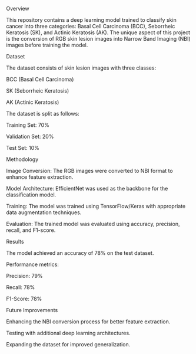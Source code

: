 Overview

This repository contains a deep learning model trained to classify skin cancer into three categories: Basal Cell Carcinoma (BCC), Seborrheic Keratosis (SK), and Actinic Keratosis (AK). The unique aspect of this project is the conversion of RGB skin lesion images into Narrow Band Imaging (NBI) images before training the model.

Dataset

The dataset consists of skin lesion images with three classes:

BCC (Basal Cell Carcinoma)

SK (Seborrheic Keratosis)

AK (Actinic Keratosis)

The dataset is split as follows:

Training Set: 70%

Validation Set: 20%

Test Set: 10%

Methodology

Image Conversion: The RGB images were converted to NBI format to enhance feature extraction.

Model Architecture: EfficientNet was used as the backbone for the classification model.

Training: The model was trained using TensorFlow/Keras with appropriate data augmentation techniques.

Evaluation: The trained model was evaluated using accuracy, precision, recall, and F1-score.

Results

The model achieved an accuracy of 78% on the test dataset.

Performance metrics:

Precision: 79%

Recall: 78%

F1-Score: 78%

Future Improvements

Enhancing the NBI conversion process for better feature extraction.

Testing with additional deep learning architectures.

Expanding the dataset for improved generalization.
